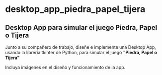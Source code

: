 # desktop_app_piedra_papel_tijera

## Desktop App para simular el juego Piedra, Papel o Tijera

Junto a su compañero de trabajo, diseñe e implemente una Desktop App, usando la librería tkinter de Python, para simular el juego **"Piedra, Papel o Tijera"**

Incluya imágenes en el diseño y funcionamiento de la app.
